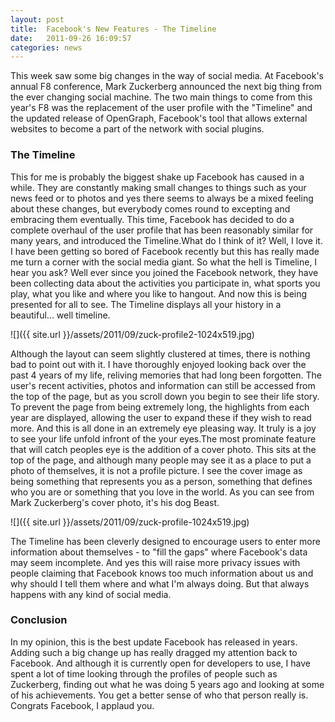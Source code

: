 ```yaml
---
layout: post
title:  Facebook's New Features - The Timeline
date:   2011-09-26 16:09:57
categories: news
---
```


This week saw some big changes in the way of social media. At Facebook's annual F8 conference, Mark Zuckerberg announced the next big thing from the ever changing social machine. The two main things to come from this year's F8 was the replacement of the user profile with the "Timeline" and the updated release of OpenGraph, Facebook's tool that allows external websites to become a part of the network with social plugins.

### The Timeline
This for me is probably the biggest shake up Facebook has caused in a while. They are constantly making small changes to things such as your news feed or to photos and yes there seems to always be a mixed feeling about these changes, but everybody comes round to excepting and embracing them eventually. This time, Facebook has decided to do a complete overhaul of the user profile that has been reasonably similar for many years, and introduced the Timeline.What do I think of it? Well, I love it. I have been getting so bored of Facebook recently but this has really made me turn a corner with the social media giant. So what the hell is Timeline, I hear you ask? Well ever since you joined the Facebook network, they have been collecting data about the activities you participate in, what sports you play, what you like and where you like to hangout. And now this is being presented for all to see. The Timeline displays all your history in a beautiful... well timeline.

![]({{ site.url }}/assets/2011/09/zuck-profile2-1024x519.jpg)

Although the layout can seem slightly clustered at times, there is nothing bad to point out with it. I have thoroughly enjoyed looking back over the past 4 years of my life, reliving memories that had long been forgotten. The user's recent activities, photos and information can still be accessed from the top of the page, but as you scroll down you begin to see their life story. To prevent the page from being extremely long, the highlights from each year are displayed, allowing the user to expand these if they wish to read more. And this is all done in an extremely eye pleasing way. It truly is a joy to see your life unfold infront of the your eyes.The most prominate feature that will catch peoples eye is the addition of a cover photo. This sits at the top of the page, and although many people may see it as a place to put a photo of themselves, it is not a profile picture. I see the cover image as being something that represents you as a person, something that defines who you are or something that you love in the world. As you can see from Mark Zuckerberg's cover photo, it's his dog Beast.

![]({{ site.url }}/assets/2011/09/zuck-profile-1024x519.jpg)

The Timeline has been cleverly designed to encourage users to enter more information about themselves - to "fill the gaps" where Facebook's data may seem incomplete. And yes this will raise more privacy issues with people claiming that Facebook knows too much information about us and why should I tell them where and what I'm always doing. But that always happens with any kind of social media.

### Conclusion
In my opinion, this is the best update Facebook has released in years. Adding such a big change up has really dragged my attention back to Facebook. And although it is currently open for developers to use, I have spent a lot of time looking through the profiles of people such as Zuckerberg, finding out what he was doing 5 years ago and looking at some of his achievements. You get a better sense of who that person really is. Congrats Facebook, I applaud you.
